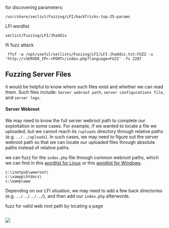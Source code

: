 for discovering parameters: 
```
/usr/share/seclist/Fuzzing/LFI/hackTricks-top-25-params
```
 LFI wordlist
```
seclist/Fuzzing/LFI/Jhaddix
```
lfi fuzz attack
```shell-session
 ffuf -w /opt/useful/seclists/Fuzzing/LFI/LFI-Jhaddix.txt:FUZZ -u 'http://<SERVER_IP>:<PORT>/index.php?language=FUZZ' -fs 2287
```

## Fuzzing Server Files
it would be helpful to know where such files exist and whether we can read them. Such files include: `Server webroot path`, `server configurations file`, and `server logs`.

#### Server Webroot
We may need to know the full server webroot path to complete our exploitation in some cases. For example, if we wanted to locate a file we uploaded, but we cannot reach its `/uploads` directory through relative paths (e.g. `../../uploads`). In such cases, we may need to figure out the server webroot path so that we can locate our uploaded files through absolute paths instead of relative paths.

 we can fuzz for the `index.php` file through common webroot paths, which we can find in this [wordlist for Linux](https://github.com/danielmiessler/SecLists/blob/master/Discovery/Web-Content/default-web-root-directory-linux.txt) or this [wordlist for Windows](https://github.com/danielmiessler/SecLists/blob/master/Discovery/Web-Content/default-web-root-directory-windows.txt).
 ```
 c:\inetpub\wwwroot\
c:\xampp\htdocs\
c:\wamp\www
``` 
Depending on our LFI situation, we may need to add a few back directories (e.g. `../../../../`), and then add our `index.php` afterwords.

fuzz for valid web root path by locating a page
```shell-session
```
![](Pasted%20image%2020250503060303.png)